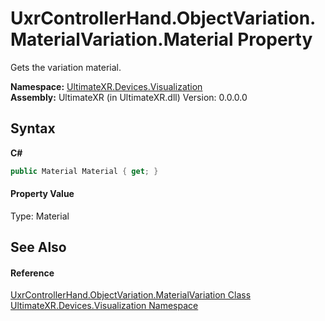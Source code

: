 # UxrControllerHand.ObjectVariation.MaterialVariation.Material Property 
 

Gets the variation material.

**Namespace:**&nbsp;<a href="N_UltimateXR_Devices_Visualization">UltimateXR.Devices.Visualization</a><br />**Assembly:**&nbsp;UltimateXR (in UltimateXR.dll) Version: 0.0.0.0

## Syntax

**C#**<br />
``` C#
public Material Material { get; }
```


#### Property Value
Type: Material

## See Also


#### Reference
<a href="T_UltimateXR_Devices_Visualization_UxrControllerHand_ObjectVariation_MaterialVariation">UxrControllerHand.ObjectVariation.MaterialVariation Class</a><br /><a href="N_UltimateXR_Devices_Visualization">UltimateXR.Devices.Visualization Namespace</a><br />